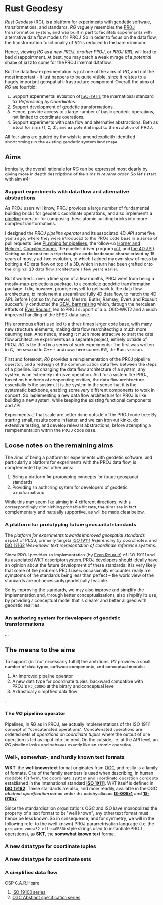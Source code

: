 # Rust Geodesy

*Rust Geodesy* (RG), is a platform for experiments with geodetic software, transformations, and standards. *RG* vaguely resembles the [PROJ](https://proj.org) transformation system, and was built in part to facilitate experiments with alternative data flow models for PROJ. So in order to focus on the data flow, the transformation functionality of *RG* is reduced to the bare minimum.

Hence, viewing *RG* as a *new PROJ*, *another PROJ*, or *PROJ [RIIR](https://github.com/ansuz/RIIR)*, will lead to bad disappointment. At best, you may catch a weak mirage of a *potential* [shape of jazz to come](https://en.wikipedia.org/wiki/The_Shape_of_Jazz_to_Come) for the PROJ internal dataflow.

But the dataflow experimentation is just one of the aims of *RG*, and not the most important - it just happens to be quite visible, since it relates to a hugely important geospatial infrastructure component. Overall, the aims of *RG* are fourfold:

1. Support experimental evolution of [ISO-19111](https://www.iso.org/standard/74039.html), the international standard for *Referencing by Coordinates*.
2. Support development of geodetic transformations.
3. Hence, provide access to a large number of basic geodetic operations, not limited to coordinate operations.
4. Support experiments with data flow and alternative abstractions. Both as a tool for aims (1, 2, 3), and as potential input to the evolution of PROJ.

All four aims are guided by the wish to amend explicitly identified shortcomings in the existing geodetic system landscape.

## Aims

Ironically, the overall rationale for *RG* can be expressed most clearly by giving more in depth descriptions of the aims *in reverse order*. So let's start with aim #4:

### **Support experiments with data flow and alternative abstractions**

As PROJ users will know, PROJ provides a large number of fundamental building bricks for geodetic coordinate operations, and also implements a [pipeline](https://proj.org/operations/pipeline.html) operator for composing these atomic building bricks into more complex transformations.

I designed the *PROJ pipeline operator* and its associated *4D-API* some five years ago, where they were introduced to the PROJ code base in a series of pull requests (See [Plumbing for pipelines](https://github.com/OSGeo/PROJ/pull/453), the follow-up [Horner and Helmert](https://github.com/OSGeo/PROJ/pull/456), [Complex Horner](https://github.com/OSGeo/PROJ/pull/482), the pipeline driver program [cct](https://github.com/OSGeo/PROJ/pull/574), and [the 4D API](https://github.com/OSGeo/PROJ/pull/530)). Getting so far cost me a trip through a code landscape characterized by 15 years of mostly ad-hoc evolution, to which I added my own slew of mess by bolting a 4D data flow on top of a 3D, which in turn had been grafted onto the original 2D data flow architecture a few years earlier.

But it worked... over a time span of a few months, PROJ went from being a mostly-map-projections package, to a complete geodetic transformation package. I did, however, promise myself to get back to the data flow architecture, to implement a streamlined fully 4D data flow, to match the 4D API. Before I got so far, however, Messrs. Butler, Ramsey, Evers and Rouault succesfully conducted the [GDAL barn raising](https://gdalbarn.com/) which, through the herculean efforts of [Even Rouault](https://erouault.blogspot.com/2019/01/srs-barn-raising-8th-report-ready-for.html), led to PROJ support of a.o. OGC-WKT2 and a much improved handling of the EPSG-data base.

His enormous effort also led to a three times larger code base, with many new structural elements, making data flow rearchitecting a much more daunting task. And hence, making it much more attractive to start the data flow architecture experiments as a separate project, entirely outside of PROJ. *RG* is the third in a series of such experiments: The first was written in C, the second in C++ - and now: here comes *RG*, the Rust version.

First and foremost, *RG* provides a reimplementation of the PROJ pipeline operator, and a redesign of the communication data flow between the steps of a pipeline. But changing the data flow architecture of a system, any system, is an extremely intrusive operation. And for a system like PROJ, based on hundreds of cooperating entities, the data flow architecture essentially *is* the system. It is the system in the sense that it is the systematic backbone, enabling some very different components to work in concert. So implementing a new data flow architecture for PROJ is like building a new system, while keeping the existing functional components and API.

Experiments at that scale are better done outside of the PROJ code tree: By starting small, results come in faster, and we can iron out kinks, do extensive testing, and develop relevant abstractions, before attempting a reimplementation within the PROJ code base.

## **Loose notes on the remaining aims**

The aims of being a platform for experiments with geodetic software, and particularly a platform for experiments with the PROJ data flow, is complemented by two other aims:

1. Being a platform for prototyping concepts for future geospatial standards
2. Providing an authoring system for developers of geodetic transformations

While this may seem like aiming in 4 different directions, with a correspondingly diminishing probable hit rate, the aims are in fact complementary and mutually supportive, as will be made clear below.


### A platform for prototyping future geospatial standards

The *platform for experiments towards improved geospatial standards* aspect of PEGS, primarily targets [ISO 19111](https://www.iso.org/standard/74039.html) *Referencing by coordinates*, and [ISO 19162](https://www.iso.org/standard/76496.html) *Well-known text representation of coordinate reference systems*.

Since PROJ provides an implementation (by [Even Rouault](https://github.com/rouault)) of ISO 19111 and its associated WKT descriptor system, PROJ developers should ideally have an opinion about the future development of these standards: It is very likely that some of the problems PROJ users occasionally encounter, really are symptoms of the standards being less than perfect – the world view of the standards are not necessarily geodetically feasible.

So by improving the standards, we may also improve and simplify the implementation and, through better conceptualisations, also simplify its use, by providing a conceptual model that is clearer and better aligned with geodetic realities.


### An authoring system for developers of geodetic transformations

...

## The means to the aims

To support (but not necessarily fulfill) the ambitions, *RG* provides a small number of data types, software components, and conceptual models:

1. An improved pipeline operator
2. A new data type for coordinate tuples, backward compatible with PROJ's `PJ_COORD` at the binary and conceptual level
3. A drastically simplified data flow

...


### The *RG* pipeline operator

Pipelines, in *RG* as in PROJ, are actually implementations of the ISO 19111 concept of "concatenated operations". Concatenated operations are ordered sets of *operations on coordinate tuples* where the output of one operation is fed as input into the next. On the outside, i.e. at the API level, an *RG* pipeline looks and behaves exactly like an atomic operation.

### Well-, somewhat-, and hardly known text formats

**WKT**, the **well known text** format originates from [OGC](opengeospatial.org), and really is a family of formats. One of the family members is used when describing, in human readable (?) form, the coordinate system and coordinate operation concepts established in the international standard [**ISO 19111**](https://www.iso.org/standard/74039.html). WKT itself is defined in [**ISO 19162**](https://www.iso.org/standard/76496.html). These standards are also, and more readily, available in the OGC *abstract specification* series under the catchy aliases [**18-005r4**](http://docs.opengeospatial.org/as/18-005r4/18-005r4.html) and [**18-010r7**](http://docs.opengeospatial.org/is/18-010r7/18-010r7.html).

Since the standardisation organizations OGC and ISO have monopolized the property of a text format to be "well known", any other text format must hence be less known. So in consequence, and for symmetry, we will in the following refer to the (well known) PROJ parametrisation language (i.e. the `proj=utm zone=32 ellps=GRS80` style strings used to instantiate PROJ operations), as **SKT**, the **somewhat known text** format.

### A new data type for coordinate tuples

### A new data type for coordinate sets

### A simplified data flow

CSP C.A.R.Hoare

1. [ISO 19100 series](https://www.iso.org/committee/54904/x/catalogue/)
2. [OGC Abstract specification series](docs.opengeospatial.org)
